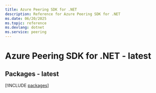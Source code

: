 ```yaml
---
title: Azure Peering SDK for .NET
description: Reference for Azure Peering SDK for .NET
ms.date: 06/20/2025
ms.topic: reference
ms.devlang: dotnet
ms.service: peering
---
```

# Azure Peering SDK for .NET - latest
## Packages - latest
[!INCLUDE [packages](peering-index.md)]